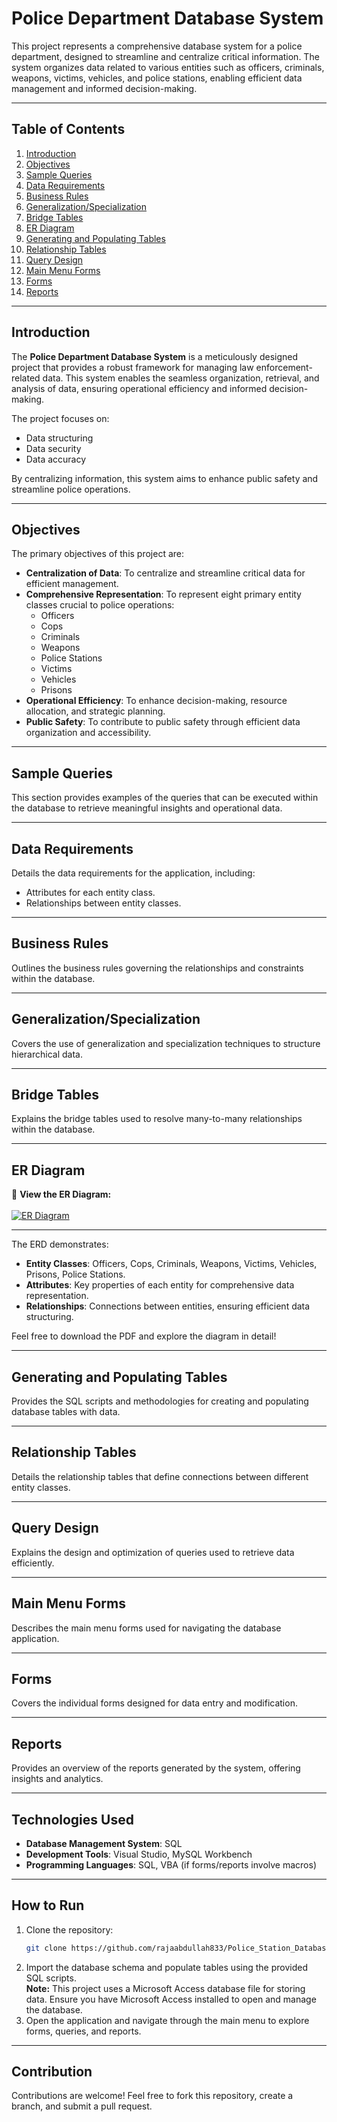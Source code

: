 # Police Department Database System

This project represents a comprehensive database system for a police department, designed to streamline and centralize critical information. The system organizes data related to various entities such as officers, criminals, weapons, victims, vehicles, and police stations, enabling efficient data management and informed decision-making.

---

## Table of Contents

1. [Introduction](#introduction)  
2. [Objectives](#objectives)  
3. [Sample Queries](#sample-queries)  
4. [Data Requirements](#data-requirements)  
5. [Business Rules](#business-rules)  
6. [Generalization/Specialization](#generalizationspecialization)  
7. [Bridge Tables](#bridge-tables)  
8. [ER Diagram](#er-diagram)  
9. [Generating and Populating Tables](#generating-and-populating-tables)  
10. [Relationship Tables](#relationship-tables)  
11. [Query Design](#query-design)  
12. [Main Menu Forms](#main-menu-forms)  
13. [Forms](#forms)  
14. [Reports](#reports)

---

## Introduction

The **Police Department Database System** is a meticulously designed project that provides a robust framework for managing law enforcement-related data. This system enables the seamless organization, retrieval, and analysis of data, ensuring operational efficiency and informed decision-making.

The project focuses on:
- Data structuring
- Data security
- Data accuracy

By centralizing information, this system aims to enhance public safety and streamline police operations.

---

## Objectives

The primary objectives of this project are:

- **Centralization of Data**: To centralize and streamline critical data for efficient management.
- **Comprehensive Representation**: To represent eight primary entity classes crucial to police operations:  
  - Officers  
  - Cops  
  - Criminals  
  - Weapons  
  - Police Stations  
  - Victims  
  - Vehicles  
  - Prisons  
- **Operational Efficiency**: To enhance decision-making, resource allocation, and strategic planning.  
- **Public Safety**: To contribute to public safety through efficient data organization and accessibility.  

---

## Sample Queries

This section provides examples of the queries that can be executed within the database to retrieve meaningful insights and operational data.

---

## Data Requirements

Details the data requirements for the application, including:
- Attributes for each entity class.
- Relationships between entity classes.

---

## Business Rules

Outlines the business rules governing the relationships and constraints within the database.

---

## Generalization/Specialization

Covers the use of generalization and specialization techniques to structure hierarchical data.

---

## Bridge Tables

Explains the bridge tables used to resolve many-to-many relationships within the database.

---

## ER Diagram

📂 **View the ER Diagram:**  
<br>
[![ER Diagram](https://img.shields.io/badge/Download-ER%20Diagram-blue?style=for-the-badge&logo=adobeacrobatreader)](https://github.com/user-attachments/files/17839946/new.erd.drawio.pdf)

---

The ERD demonstrates:
- **Entity Classes**: Officers, Cops, Criminals, Weapons, Victims, Vehicles, Prisons, Police Stations.  
- **Attributes**: Key properties of each entity for comprehensive data representation.  
- **Relationships**: Connections between entities, ensuring efficient data structuring.

Feel free to download the PDF and explore the diagram in detail!

---

## Generating and Populating Tables

Provides the SQL scripts and methodologies for creating and populating database tables with data.

---

## Relationship Tables

Details the relationship tables that define connections between different entity classes.

---

## Query Design

Explains the design and optimization of queries used to retrieve data efficiently.

---

## Main Menu Forms

Describes the main menu forms used for navigating the database application.

---

## Forms

Covers the individual forms designed for data entry and modification.

---

## Reports

Provides an overview of the reports generated by the system, offering insights and analytics.

---

## Technologies Used

- **Database Management System**: SQL  
- **Development Tools**: Visual Studio, MySQL Workbench  
- **Programming Languages**: SQL, VBA (if forms/reports involve macros)

---

## How to Run

1. Clone the repository:
   ```bash
   git clone https://github.com/rajaabdullah833/Police_Station_Database.git
2. Import the database schema and populate tables using the provided SQL scripts.<br>
  **Note:** This project uses a Microsoft Access database file for storing data. Ensure you have Microsoft Access installed to open and manage the database.
3. Open the application and navigate through the main menu to explore forms, queries, and reports.

---

## Contribution
Contributions are welcome! Feel free to fork this repository, create a branch, and submit a pull request.
